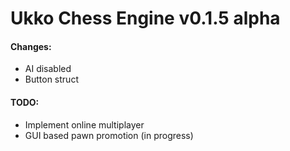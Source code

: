 # Ukko Chess Engine v0.1.5 alpha

#### Changes:
- AI disabled
- Button struct

#### TODO:
- Implement online multiplayer
- GUI based pawn promotion (in progress)